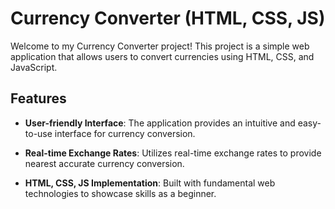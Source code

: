 # Currency Converter (HTML, CSS, JS)

Welcome to my Currency Converter project! This project is a simple web application that allows users to convert currencies using HTML, CSS, and JavaScript.

## Features

- **User-friendly Interface**: The application provides an intuitive and easy-to-use interface for currency conversion.

- **Real-time Exchange Rates**: Utilizes real-time exchange rates to provide nearest accurate currency conversion.

- **HTML, CSS, JS Implementation**: Built with fundamental web technologies to showcase skills as a beginner.

